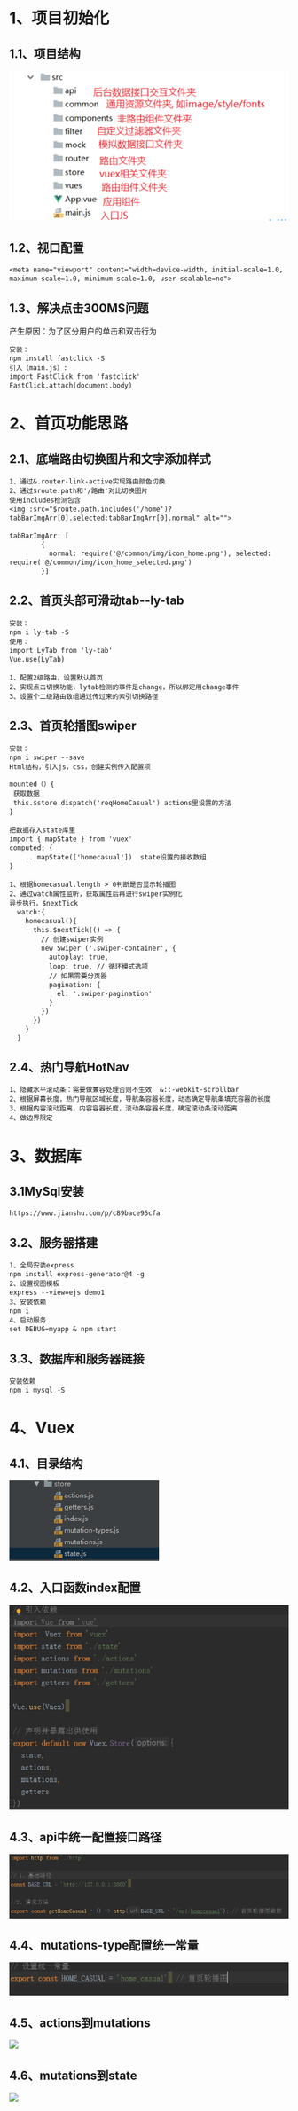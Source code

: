 # 1、项目初始化

## 1.1、项目结构

![](./READMEIMG/项目结构.png)

## 1.2、视口配置

```
<meta name="viewport" content="width=device-width, initial-scale=1.0, maximum-scale=1.0, minimum-scale=1.0, user-scalable=no">
```

## 1.3、解决点击300MS问题

产生原因：为了区分用户的单击和双击行为

```
安装：
npm install fastclick -S
引入（main.js）:
import FastClick from 'fastclick'
FastClick.attach(document.body)
```

# 2、首页功能思路

## 2.1、底端路由切换图片和文字添加样式

```
1、通过&.router-link-active实现路由颜色切换
2、通过$route.path和'/路由'对比切换图片
使用includes检测包含
<img :src="$route.path.includes('/home')?tabBarImgArr[0].selected:tabBarImgArr[0].normal" alt="">

tabBarImgArr: [
        {
          normal: require('@/common/img/icon_home.png'), selected: require('@/common/img/icon_home_selected.png')
        }]
```

## 2.2、首页头部可滑动tab--ly-tab

```
安装：
npm i ly-tab -S
使用：
import LyTab from 'ly-tab'
Vue.use(LyTab)

1、配置2级路由，设置默认首页
2、实现点击切换功能，lytab检测的事件是change，所以绑定用change事件
3、设置个二级路由数组通过传过来的索引切换路径
```

## 2.3、首页轮播图swiper

```
安装：
npm i swiper --save
Html结构，引入js，css，创建实例传入配置项
```

```
mounted（）{
 获取数据
 this.$store.dispatch('reqHomeCasual') actions里设置的方法
}

把数据存入state库里
import { mapState } from 'vuex'
computed: {
    ...mapState(['homecasual'])  state设置的接收数组
}

1、根据homecasual.length > 0判断是否显示轮播图
2、通过watch属性监听，获取属性后再进行swiper实例化
异步执行，$nextTick
  watch:{
    homecasual(){
      this.$nextTick(() => {
        // 创建swiper实例
        new Swiper ('.swiper-container', {
          autoplay: true,
          loop: true, // 循环模式选项
          // 如果需要分页器
          pagination: {
            el: '.swiper-pagination'
          }
        })
      })
    }
  }
```



## 2.4、热门导航HotNav

```
1、隐藏水平滚动条：需要做兼容处理否则不生效  &::-webkit-scrollbar
2、根据屏幕长度，热门导航区域长度，导航条容器长度，动态确定导航条填充容器的长度
3、根据内容滚动距离，内容容器长度，滚动条容器长度，确定滚动条滚动距离
4、做边界限定
```

# 3、数据库

## 3.1MySql安装

```
https://www.jianshu.com/p/c89bace95cfa
```

## 3.2、服务器搭建

```
1、全局安装express
npm install express-generator@4 -g
2、设置视图模板
express --view=ejs demo1
3、安装依赖
npm i
4、启动服务
set DEBUG=myapp & npm start
```

## 3.3、数据库和服务器链接

```
安装依赖
npm i mysql -S
```

# 4、Vuex

## 4.1、目录结构

![](./READMEIMG/store目录结构.png)

## 4.2、入口函数index配置

![](./READMEIMG/vuex入口函数index配置.png)

## 4.3、api中统一配置接口路径

![](./READMEIMG/api中统一配置接口获取数据.png)

## 4.4、mutations-type配置统一常量

![](./READMEIMG/mutations-type配置常量.png)

## 4.5、actions到mutations

![](./READMEIMG/actions到mutations.png)

## 4.6、mutations到state

![](./READMEIMG/mutations到state.png)